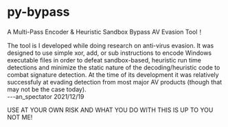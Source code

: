 # py-bypass

A Multi-Pass Encoder & Heuristic Sandbox Bypass AV Evasion Tool！


The tool is I developed while doing research on anti-virus evasion. It was designed to use simple xor, add, or sub instructions to encode Windows executable files in order to defeat sandbox-based, heuristic run time detections and minimize the static nature of the decoding/heuristic code to combat signature detection. At the time of its development it was relatively successfuly at evading detection from most major AV products (though that may not be the case today).  
                                                                                                                      ---an_spectator 2021/12/19



USE AT YOUR OWN RISK AND WHAT YOU DO WITH THIS IS UP TO YOU NOT ME!
